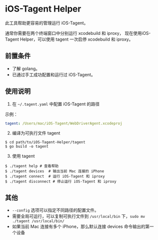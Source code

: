 # iOS-Tagent Helper

此工具帮助更容易的管理运行 iOS-Tagent。

通常你需要在两个终端窗口中分别运行 xcodebuild 和 iproxy，
现在使用iOS-Tagent Helper，可以使用 tagent 一次启停 xcodebuild 和 iproxy。

## 前置条件
- 了解 golang。
- 已通过手工成功配置和运行过 iOS-Tagent。

## 使用说明

1. 在 `~/.tagent.yaml` 中配置 iOS-Tagent 的路径

示例：

```yaml
tagent: /Users/mac/iOS-Tagent/WebDriverAgent.xcodeproj
```

2. 编译为可执行文件 tagent

```shell script
$ cd path/to/iOS-Tagent-Helper/tagent
$ go build -o tagent
```

3. 使用 tagent

```shell script
$ ./tagent help # 查看帮助
$ ./tagent devices  # 输出当前 Mac 连接的 iPhone
$ ./tagent connect  # 运行 iOS-Tagent 和 iproxy
$ ./tagent disconnect # 停止运行 iOS-Tagent 和 iproxy
```

## 其他

- `--config` 选项可以指定不同路径的配置文件。
- 需要全局可运行，可以复制可执行文件到 `/usr/local/bin` 下，`sudo mv ./tagent /usr/local/bin/`
- 如果当前 Mac 连接有多个 iPhone，那么默认连接 devices 命令输出的第一个设备